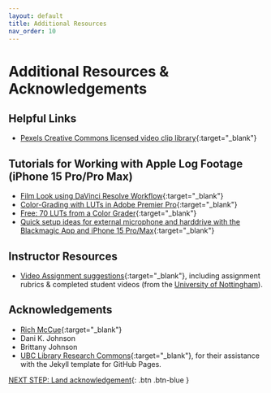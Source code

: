 ```yaml
---
layout: default
title: Additional Resources
nav_order: 10
---
```

# Additional Resources & Acknowledgements
## Helpful Links

- [Pexels Creative Commons licensed video clip library](https://www.pexels.com/videos/){:target="_blank"}

## Tutorials for Working with Apple Log Footage (iPhone 15 Pro/Pro Max)

- [Film Look using DaVinci Resolve Workflow](https://youtu.be/qZa4OTJavIw?feature=shared){:target="_blank"}
- [Color-Grading with LUTs in Adobe Premier Pro](https://youtu.be/R0QGePsT1is?feature=shared){:target="_blank"}
- [Free: 70 LUTs from a Color Grader](https://www.youtube.com/watch?v=8H2v0PISuZQ){:target="_blank"}
- [Quick setup ideas for external microphone and harddrive with the Blackmagic App and iPhone 15 Pro/Max](https://youtu.be/7JNtt3-F4bw?feature=shared){:target="_blank"}

## Instructor Resources

- [Video Assignment suggestions](./docs/video-essays.pdf){:target="_blank"}, including assignment rubrics & completed student videos (from the [University of Nottingham](https://www.nottingham.ac.uk/artsdigitalhub/resources/video.aspx)).

  
## Acknowledgements

- [Rich McCue](https://richmccue.com/){:target="_blank"}
- Dani K. Johnson
- Brittany Johnson
- [UBC Library Research Commons](https://github.com/ubc-library-rc/){:target="_blank"}, for their assistance with the Jekyll template for GitHub Pages.

[NEXT STEP: Land acknowledgement](land-acknowledgement.html){: .btn .btn-blue }
